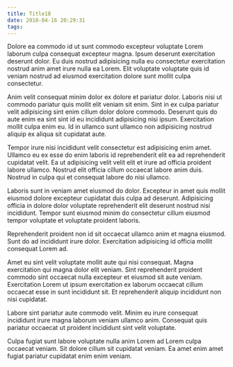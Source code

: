 ```yaml
---
title: Title18
date: 2018-04-16 20:29:31
tags:
---
```

Dolore ea commodo id ut sunt commodo excepteur voluptate Lorem laborum culpa consequat excepteur magna. Ipsum deserunt exercitation deserunt dolor. Eu duis nostrud adipisicing nulla eu consectetur exercitation nostrud anim amet irure nulla ea Lorem. Elit voluptate voluptate quis id veniam nostrud ad eiusmod exercitation dolore sunt mollit culpa consectetur.

Anim velit consequat minim dolor ex dolore et pariatur dolor. Laboris nisi ut commodo pariatur quis mollit elit veniam sit enim. Sint in ex culpa pariatur velit adipisicing sint enim cillum dolor dolore commodo. Deserunt quis do aute enim ea sint sint id eu incididunt adipisicing nisi ipsum. Exercitation mollit culpa enim eu. Id in ullamco sunt ullamco non adipisicing nostrud aliquip ex aliqua sit cupidatat aute.

Tempor irure nisi incididunt velit consectetur est adipisicing enim amet. Ullamco eu ex esse do enim laboris id reprehenderit elit ea ad reprehenderit cupidatat velit. Ea ut adipisicing velit velit elit et irure ad officia proident labore ullamco. Nostrud elit officia cillum occaecat labore anim duis. Nostrud in culpa qui et consequat labore do nisi ullamco.

<!-- more -->

Laboris sunt in veniam amet eiusmod do dolor. Excepteur in amet quis mollit eiusmod dolore excepteur cupidatat duis culpa ad deserunt. Adipisicing officia in dolore dolor voluptate reprehenderit elit deserunt nostrud nisi incididunt. Tempor sunt eiusmod minim do consectetur cillum eiusmod tempor voluptate et voluptate proident laboris.

Reprehenderit proident non id sit occaecat ullamco anim et magna eiusmod. Sunt do ad incididunt irure dolor. Exercitation adipisicing id officia mollit consequat Lorem ad.

Amet eu sint velit voluptate mollit aute qui nisi consequat. Magna exercitation qui magna dolor elit veniam. Sint reprehenderit proident commodo sint occaecat nulla excepteur et eiusmod sit aute veniam. Exercitation Lorem ut ipsum exercitation ex laborum occaecat cillum occaecat esse in sunt incididunt sit. Et reprehenderit aliquip incididunt non nisi cupidatat.

Labore sint pariatur aute commodo velit. Minim eu irure consequat incididunt irure magna laborum veniam ullamco anim. Consequat quis pariatur occaecat ut proident incididunt sint velit voluptate.

Culpa fugiat sunt labore voluptate nulla anim Lorem ad Lorem culpa occaecat veniam. Sit dolore cillum sit cupidatat veniam. Ea amet enim amet fugiat pariatur cupidatat enim enim veniam.
